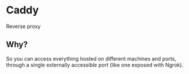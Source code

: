 # Caddy
Reverse proxy

## Why?
So you can access everything hosted on different machines and ports, through a single externally accessible port (like one exposed with Ngrok).
